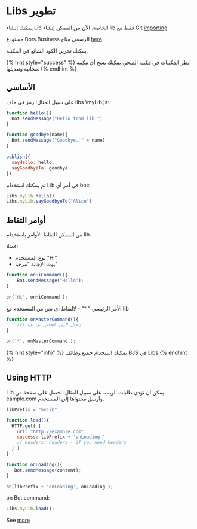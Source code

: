 # Libs تطوير

يمكنك إنشاء Lib ​​الخاصة.  الآن من الممكن إنشاء lib فقط مع Git [importing](https://help.bots.business/git/import-bot-from-git-repository).

مستودع Bots.Business الرسمي متاح 
[here](https://github.com/bots-business/store-libs)

يمكنك تخزين الكود الشائع في المكتبة.

{% hint style="success" %}
انظر المكتبات في مكتبة المتجر.  يمكنك نسخ أي مكتبة مجانية وتعديلها.
{% endhint %}

## الأساسي

 على سبيل المثال: رمز في ملف libs
\myLib.js:

```javascript
function hello(){
  Bot.sendMessage("Hello from lib!")
}

function goodbye(name){
  Bot.sendMessage("Goodbye, " + name)
}

publish({
  sayHello: hello,
  sayGoodbyeTo: goodbye     
})
```

ثم يمكنك استخدام Lib في أمر أي bot:

```javascript
Libs.myLib.hello()
Libs.myLib.sayGoodbyeTo("Alice") 
```

## أوامر التقاط

 من الممكن التقاط الأوامر باستخدام lib.

 فمثلا:

 * نوع المستخدم "Hi"
 * بوت الإجابة "مرحبا"

```javascript
function onHiCommand(){
    Bot.sendMessage("Hello");
}

on('Hi', onHiCommand );
```

الأمر الرئيسي " *\" - لالتقاط أي نص من المستخدم مع lib

```javascript
function onMasterCommand(){
    /// إدخال الرمز الخاص بك هنا
}

on('*', onMasterCommand );
```

{% hint style="info" %}
يمكنك استخدام جميع وظائف BJS في Libs
{% endhint %}

## Using HTTP

Lib يمكن أن تؤدي طلبات الويب.  على سبيل المثال: احصل على صفحة من eample.com وأرسل محتواها إلى المستخدم.

```javascript
libPrefix = "myLib"

function load(){
  HTTP.get( {
    url: "http://example.com",
    success: libPrefix + 'onLoading '
    // headers: headers - if you need headers
  } )
}

function onLoading(){
   Bot.sendMessage(content);
}

on(libPrefix + 'onLoading', onLoading );
```

on Bot command:

```javascript
Libs.myLib.load();
```

See [more](https://help.bots.business/scenarios-and-bjs/send-http-request)